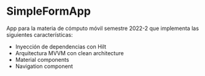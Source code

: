 # SimpleFormApp
App para la materia de cómputo móvil semestre 2022-2 que implementa las siguientes características:

- Inyección de dependencias con Hilt
- Arquitectura MVVM con clean architecture
- Material components
- Navigation component
